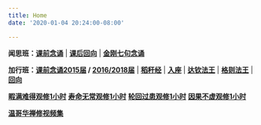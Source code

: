 ```yaml
---
title: Home
date: '2020-01-04 20:24:00-08:00'

---
```

**闻思班：[课前念诵](https://www.youtube.com/watch?v=epdNwsk0HSw&list=PL7aUyQTIJqAjC4U5Dw7WN-cgAtneQVRYn)** | **[课后回向](https://www.youtube.com/watch?v=WO8zg3F8vgk&list=PL7aUyQTIJqAibh3sbve6Sa8JNKzdA8oP-)** | **[金刚七句念诵](https://www.youtube.com/watch?v=xe7b4_oYQpo&list=PL7aUyQTIJqAjSW_G2G3eiR2sTw_OJmfk2)**

**加行班：[课前念诵2015届](https://www.youtube.com/watch?v=m2ty1Q3Uf2M&list=PL7aUyQTIJqAhqqsw_6GdMNlvZlPezAj0T) / [2016/2018届](https://youtu.be/18cQO7cUalQ)** | **[稻秆经](/pages/fsdgj/)** | **[入座](https://www.youtube.com/watch?v=qsYzkp9gCaA&list=PL7aUyQTIJqAjS5nIe9yN7iRuTth5Xgbhf&index=2)** | **[达钦法王](https://luminouswisdomca.org/component/content/article/2-fmcc/154-2019-06-05-22-05-27?Itemid=224)** | **[格则法王](/f/up/gzfw.png)** |  **[回向](https://www.youtube.com/watch?time_continue=1&v=-Nx_gCBwZzA)**

**[暇满难得观修1小时](https://www.youtube.com/watch?list=PL7aUyQTIJqAiH_m_Qe9kMkbzrw9KlYCD-&v=xe7b4_oYQpo)**
**[寿命无常观修1小时](https://www.youtube.com/watch?list=PL7aUyQTIJqAhxKzaUg7K6UTQTurRTTGP_&v=xe7b4_oYQpo)**
**[轮回过患观修1小时](https://www.youtube.com/watch?list=PL7aUyQTIJqAhmP1yAeQiaJMYf-evHi7NQ&v=xe7b4_oYQpo)**
**[因果不虚观修1小时](https://www.youtube.com/watch?list=PL7aUyQTIJqAipNFAP6CKgymsCv1Z-e3pC&v=xe7b4_oYQpo)**

**[温哥华禅修视频集](https://www.youtube.com/channel/UCp-m_8n7201qjJv4p9fScHg/playlists)**